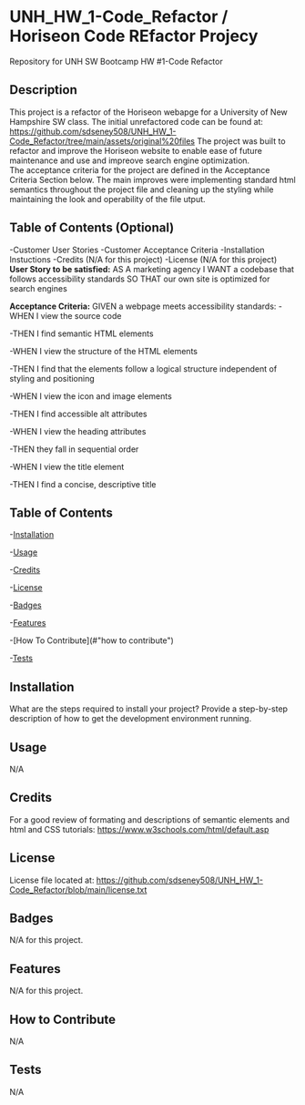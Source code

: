 # UNH_HW_1-Code_Refactor / Horiseon Code REfactor Projecy
Repository for UNH SW Bootcamp HW #1-Code Refactor

## Description
This project is a refactor of the Horiseon webapge for a University of New Hampshire SW class.  The initial unrefactored code can be found at:
  https://github.com/sdseney508/UNH_HW_1-Code_Refactor/tree/main/assets/original%20files
The project was built to refactor and improve the Horiseon website to enable ease of future maintenance and use and impreove search engine optimization.  
The acceptance criteria for the project are defined in the Acceptance Criteria Section below.  The main improves were implementing standard html semantics
throughout the project file and cleaning up the styling while maintaining the look and operability of the file utput.

## Table of Contents (Optional)
-Customer User Stories
-Customer Acceptance Criteria
-Installation Instuctions
-Credits (N/A for this project)
-License (N/A for this project)
**User Story to be satisfied:**
AS A marketing agency
I WANT a codebase that follows accessibility standards
SO THAT our own site is optimized for search engines

**Acceptance Criteria:**
GIVEN a webpage meets accessibility standards:
-WHEN I view the source code

  -THEN I find semantic HTML elements
  
-WHEN I view the structure of the HTML elements

  -THEN I find that the elements follow a logical structure independent of styling and positioning
  
-WHEN I view the icon and image elements

  -THEN I find accessible alt attributes
  
-WHEN I view the heading attributes

  -THEN they fall in sequential order
  
-WHEN I view the title element

  -THEN I find a concise, descriptive title
  
## Table of Contents
-[Installation](#installation)

-[Usage](#usage)

-[Credits](#credits)

-[License](#license)

-[Badges](#badges)

-[Features](#features)

-[How To Contribute](#"how to contribute")

-[Tests](#tests)


## Installation
What are the steps required to install your project? Provide a step-by-step description of how to get the development environment running.

## Usage
N/A

## Credits
For a good review of formating and descriptions of semantic elements and html and CSS tutorials:  https://www.w3schools.com/html/default.asp

## License
License file located at: https://github.com/sdseney508/UNH_HW_1-Code_Refactor/blob/main/license.txt

## Badges
N/A for this project.

## Features
N/A for this project.

## How to Contribute
N/A

## Tests
N/A
